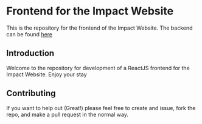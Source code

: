 # Frontend for the Impact Website

This is the repository for the frontend of the Impact Website. The backend can be found [here](https://github.com/ImpactLGBTQ/Impact-Website)

## Introduction
Welcome to the repository for development of a ReactJS frontend for the Impact Website. Enjoy your stay

## Contributing
If you want to help out (Great!) please feel free to create and issue, fork the repo, and make a pull request in the normal way. 

